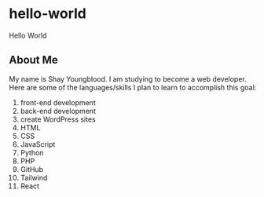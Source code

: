 # hello-world
Hello World

## About Me
My name is Shay Youngblood. I am studying to become a web developer. Here are some of the languages/skills I plan to learn to accomplish this goal:
1. front-end development
2. back-end development
3. create WordPress sites
4. HTML
5. CSS
6. JavaScript
7. Python
8. PHP
9. GitHub
10. Tailwind
11. React



